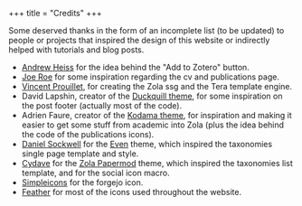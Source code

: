 +++
title = "Credits"
+++

Some deserved thanks in the form of an incomplete list (to be updated) to people or projects that inspired the design of this website or indirectly helped with tutorials and blog posts.

- [Andrew Heiss](https://www.andrewheiss.com/research/) for the idea behind the "Add to Zotero" button.
- [Joe Roe](https://joeroe.io) for some inspiration regarding the cv and publications page.
-  [Vincent Prouillet](https://github.com/Keats), for creating the Zola ssg and the Tera template engine.
- David Lapshin, creator of the [Duckquill theme](https://www.getzola.org/themes/duckquill/), for some inspiration on the post footer (actually most of the code).
- Adrien Faure, creator of the [Kodama theme](https://www.getzola.org/themes/kodama-theme/), for inspiration and making it easier to get some stuff from academic into Zola (plus the idea behind the code of the publications icons).
- [Daniel Sockwell](https://www.codesections.com/) for the [Even](https://getzola.github.io/even) theme, which inspired the taxonomies single page template and style.
- [Cydave](https://github.com/cydave) for the [Zola Papermod](https://cydave.github.io/zola-theme-papermod/) theme, which inspired the taxonomies list template, and for the social icon macro.
- [Simpleicons](https://simpleicons.org/) for the forgejo icon.
- [Feather](https://feathericons.com/) for most of the icons used throughout the website.

